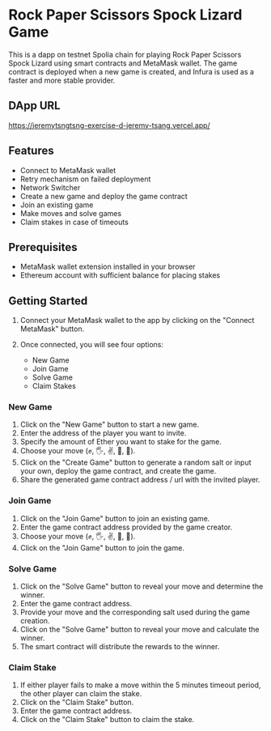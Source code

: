 
# Rock Paper Scissors Spock Lizard Game

This is a dapp on testnet Spolia chain for playing Rock Paper Scissors Spock Lizard using smart contracts and MetaMask wallet. The game contract is deployed when a new game is created, and Infura is used as a faster and more stable provider.

## DApp URL
https://jeremytsngtsng-exercise-d-jeremy-tsang.vercel.app/

## Features

- Connect to MetaMask wallet
- Retry mechanism on failed deployment
- Network Switcher
- Create a new game and deploy the game contract
- Join an existing game
- Make moves and solve games
- Claim stakes in case of timeouts

## Prerequisites

- MetaMask wallet extension installed in your browser
- Ethereum account with sufficient balance for placing stakes

## Getting Started

1. Connect your MetaMask wallet to the app by clicking on the "Connect MetaMask" button.

2. Once connected, you will see four options:
   - New Game
   - Join Game
   - Solve Game
   - Claim Stakes

### New Game

1. Click on the "New Game" button to start a new game.
2. Enter the address of the player you want to invite.
3. Specify the amount of Ether you want to stake for the game.
4. Choose your move (✊, 🖐️, ✌️, 🖖, 🤏).
5. Click on the "Create Game" button to generate a random salt or input your own, deploy the game contract, and create the game.
6. Share the generated game contract address / url with the invited player.

### Join Game

1. Click on the "Join Game" button to join an existing game.
2. Enter the game contract address provided by the game creator.
3. Choose your move (✊, 🖐️, ✌️, 🖖, 🤏).
4. Click on the "Join Game" button to join the game.

### Solve Game

1. Click on the "Solve Game" button to reveal your move and determine the winner.
2. Enter the game contract address.
3. Provide your move and the corresponding salt used during the game creation.
4. Click on the "Solve Game" button to reveal your move and calculate the winner.
5. The smart contract will distribute the rewards to the winner.

### Claim Stake

1. If either player fails to make a move within the 5 minutes timeout period, the other player can claim the stake.
2. Click on the "Claim Stake" button.
3. Enter the game contract address.
4. Click on the "Claim Stake" button to claim the stake.
